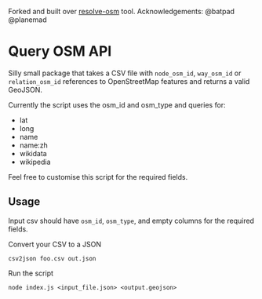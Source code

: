 Forked and built over [resolve-osm](https://github.com/batpad/resolve-osm) tool.
Acknowledgements: @batpad @planemad

# Query OSM API
Silly small package that takes a CSV file with `node_osm_id`, `way_osm_id` or `relation_osm_id` references to OpenStreetMap features and returns a valid GeoJSON.

Currently the script uses the osm_id and osm_type and queries for:
- lat
- long
- name
- name:zh
- wikidata
- wikipedia

Feel free to customise this script for the required fields. 

## Usage

Input csv should have `osm_id`, `osm_type`, and empty columns for the required fields.


Convert your CSV to a JSON

`csv2json foo.csv out.json`


Run the script

`node index.js <input_file.json> <output.geojson>`


